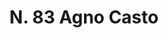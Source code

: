 ---
title: "N. 83 Agno Casto"
permalink: "/edition/plant083/"
plant-name: "N. 83"
plant-number: "083"
plant-xml: "/assets/xml/plant083.xml"
plant-img1: "/assets/img/plant083_verso.jpg"
plant-img2: "/assets/img/plant083.jpg"
plant-title: "N. 83 Agno Casto"
plant-wfo-link: ""
plant-kew-link: ""
plant-taxon-content: ""
layout: single-xml
---